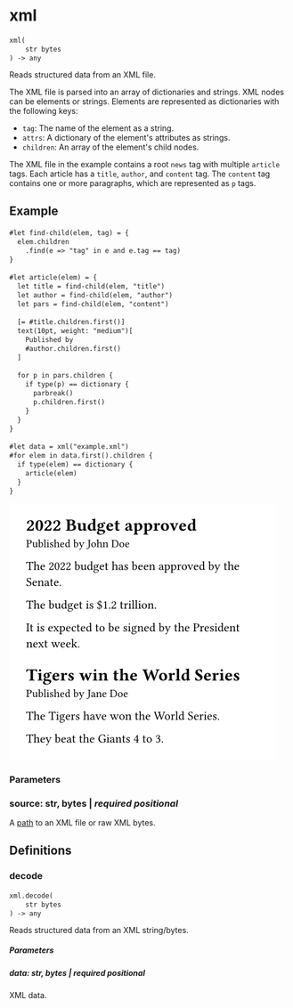 
# xml

```
xml(
    str bytes
) -> any
```
Reads structured data from an XML file.

The XML file is parsed into an array of dictionaries and strings. XML
nodes can be elements or strings. Elements are represented as
dictionaries with the following keys:

- `tag`: The name of the element as a string.
- `attrs`: A dictionary of the element's attributes as strings.
- `children`: An array of the element's child nodes.

The XML file in the example contains a root `news` tag with multiple
`article` tags. Each article has a `title`, `author`, and `content` tag.
The `content` tag contains one or more paragraphs, which are represented
as `p` tags.

## Example

<div class="previewed-code">

    #let find-child(elem, tag) = {
      elem.children
        .find(e => "tag" in e and e.tag == tag)
    }

    #let article(elem) = {
      let title = find-child(elem, "title")
      let author = find-child(elem, "author")
      let pars = find-child(elem, "content")

      [= #title.children.first()]
      text(10pt, weight: "medium")[
        Published by
        #author.children.first()
      ]

      for p in pars.children {
        if type(p) == dictionary {
          parbreak()
          p.children.first()
        }
      }
    }

    #let data = xml("example.xml")
    #for elem in data.first().children {
      if type(elem) == dictionary {
        article(elem)
      }
    }

<div class="preview">

![Preview](/assets/3cb7f4941d7061f93cb7357d15706f74.png)

</div>

</div>


### Parameters


### source: str, bytes | _required_ _positional_

A [path](/reference/syntax/#paths) to an XML file or raw XML bytes.


## Definitions


### decode

```
xml.decode(
    str bytes
) -> any
```
Reads structured data from an XML string/bytes.


##### Parameters


##### data: str, bytes | _required_ _positional_

XML data.

